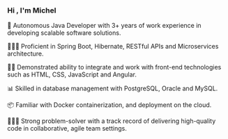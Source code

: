 ### Hi , I'm Michel

🧠 Autonomous Java Developer with 3+ years of work experience in developing scalable software
solutions.

👨🏻‍💻 Proficient in Spring Boot, Hibernate, RESTful APIs and Microservices
architecture.

✍🏻 Demonstrated ability to integrate and work with front-end technologies such
as HTML, CSS, JavaScript and Angular.

📊 Skilled in database management with PostgreSQL,
Oracle and MySQL.

📦 Familiar with Docker containerization, and deployment on the cloud.


👨🏻‍🏫 Strong problem-solver with a track record of delivering high-quality
code in collaborative, agile team settings.
